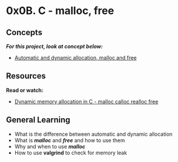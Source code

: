 # 0x0B. C - malloc, free

## Concepts

**_For this project, look at concept below:_**

* [Automatic and dynamic allocation, malloc and free](https://www.alx-intranet.hbtn.io/projects/222#task-937)

## Resources

**Read or watch:**

* [Dynamic memory allocation in C - malloc calloc realloc free](https://www.youtube.com/watch?v=xDVC3wKjS64)

## General Learning

* What is the difference between automatic and dynamic allocation
* What is **_malloc_** and **_free_** and how to use them
* Why and when to use **_malloc_**
* How to use **valgrind** to check for memory leak
